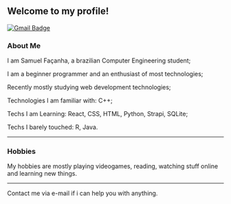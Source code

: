## Welcome to my profile! 

[![Gmail Badge](https://img.shields.io/badge/-Gmail-c14438?style=flat-square&logo=Gmail&logoColor=white&link=mailto:samufacanha@gmail.com)](mailto:samufacanha@gmail.com)

### About Me

I am Samuel Façanha, a brazilian Computer Engineering student;

I am a beginner programmer and an enthusiast of most technologies;

Recently mostly studying web development technologies;

Technologies I am familiar with: C++;

Techs I am Learning: React, CSS, HTML, Python, Strapi, SQLite;

Techs I barely touched: R, Java.

<hr>

### Hobbies

My hobbies are mostly playing videogames, reading, watching stuff online and learning new things.

<hr>

Contact me via e-mail if i can help you with anything.
